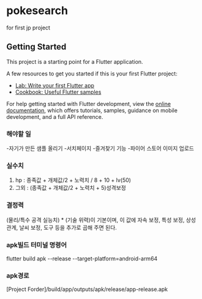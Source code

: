 # pokesearch

for first jp project

## Getting Started

This project is a starting point for a Flutter application.

A few resources to get you started if this is your first Flutter project:

- [Lab: Write your first Flutter app](https://docs.flutter.dev/get-started/codelab)
- [Cookbook: Useful Flutter samples](https://docs.flutter.dev/cookbook)

For help getting started with Flutter development, view the
[online documentation](https://docs.flutter.dev/), which offers tutorials,
samples, guidance on mobile development, and a full API reference.

### 해야할 일

-자기가 만든 샘플 올리기 -서치페이지 -즐겨찾기 기능 -파이어 스토어 이미지 업로드

### 실수치

1. hp : 종족값 + 개체값/2 + 노력치 / 8 + 10 + lv(50)
2. 그외 : (종족값 + 개체값/2 + 노력치 + 5)성격보정

### 결정력

(물리/특수 공격 실능치) \* (기술 위력)이 기본이며, 이 값에 자속 보정, 특성 보정, 상성 관계, 날씨 보정, 도구 등을 추가로 곱해 주면 된다.

### apk빌드 터미널 명령어

flutter build apk --release --target-platform=android-arm64

### apk경로

[Project Forder]/build/app/outputs/apk/release/app-release.apk
